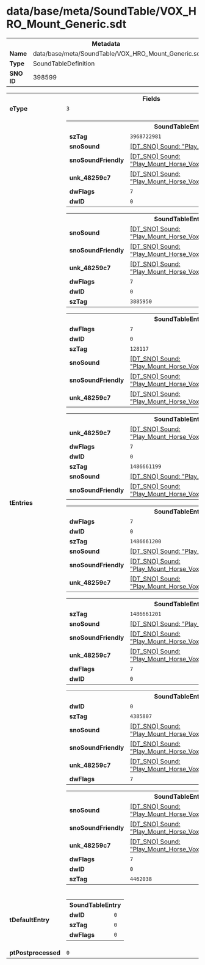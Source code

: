 <h1>data/base/meta/SoundTable/VOX_HRO_Mount_Generic.sdt</h1><table><tr><th colspan="100%">Metadata</th></tr><tr><td><b>Name</b></td><td>data/base/meta/SoundTable/VOX_HRO_Mount_Generic.sdt</td></tr><tr><td><b>Type</b></td><td>SoundTableDefinition</td></tr><tr><td><b>SNO ID</b></td><td>398599</td></tr></table>

<table><tr><th colspan="100%">Fields</th></tr><tr><td><b>eType</b></td><td><code>3</code></td></tr><tr><td><b>tEntries</b></td><td><table><tr><th colspan="100%">SoundTableEntry</th></tr><tr><td><b>szTag</b></td><td><code>3968722981</code></td></tr><tr><td><b>snoSound</b></td><td><a href="..\Sound\Play_Mount_Horse_Vox_RearUp_1P.snd.md">[DT_SNO] Sound: "Play_Mount_Horse_Vox_RearUp_1P"</a></td></tr><tr><td><b>snoSoundFriendly</b></td><td><a href="..\Sound\Play_Mount_Horse_Vox_RearUp_3P_Friendly.snd.md">[DT_SNO] Sound: "Play_Mount_Horse_Vox_RearUp_3P_Friendly"</a></td></tr><tr><td><b>unk_48259c7</b></td><td><a href="..\Sound\Play_Mount_Horse_Vox_RearUp_3P_Enemy.snd.md">[DT_SNO] Sound: "Play_Mount_Horse_Vox_RearUp_3P_Enemy"</a></td></tr><tr><td><b>dwFlags</b></td><td><code>7</code></td></tr><tr><td><b>dwID</b></td><td><code>0</code></td></tr></table>


<table><tr><th colspan="100%">SoundTableEntry</th></tr><tr><td><b>snoSound</b></td><td><a href="..\Sound\Play_Mount_Horse_Vox_Breathe_Snort_1P.snd.md">[DT_SNO] Sound: "Play_Mount_Horse_Vox_Breathe_Snort_1P"</a></td></tr><tr><td><b>snoSoundFriendly</b></td><td><a href="..\Sound\Play_Mount_Horse_Vox_Breathe_Snort_3P_Friendly.snd.md">[DT_SNO] Sound: "Play_Mount_Horse_Vox_Breathe_Snort_3P_Friendly"</a></td></tr><tr><td><b>unk_48259c7</b></td><td><a href="..\Sound\Play_Mount_Horse_Vox_Breathe_Snort_3P_Enemy.snd.md">[DT_SNO] Sound: "Play_Mount_Horse_Vox_Breathe_Snort_3P_Enemy"</a></td></tr><tr><td><b>dwFlags</b></td><td><code>7</code></td></tr><tr><td><b>dwID</b></td><td><code>0</code></td></tr><tr><td><b>szTag</b></td><td><code>3885950</code></td></tr></table>


<table><tr><th colspan="100%">SoundTableEntry</th></tr><tr><td><b>dwFlags</b></td><td><code>7</code></td></tr><tr><td><b>dwID</b></td><td><code>0</code></td></tr><tr><td><b>szTag</b></td><td><code>128117</code></td></tr><tr><td><b>snoSound</b></td><td><a href="..\Sound\Play_Mount_Horse_Vox_Breathe_Gallop_1P.snd.md">[DT_SNO] Sound: "Play_Mount_Horse_Vox_Breathe_Gallop_1P"</a></td></tr><tr><td><b>snoSoundFriendly</b></td><td><a href="..\Sound\Play_Mount_Horse_Vox_Breathe_Gallop_3P_Friendly.snd.md">[DT_SNO] Sound: "Play_Mount_Horse_Vox_Breathe_Gallop_3P_Friendly"</a></td></tr><tr><td><b>unk_48259c7</b></td><td><a href="..\Sound\Play_Mount_Horse_Vox_Breathe_Gallop_3P_Enemy.snd.md">[DT_SNO] Sound: "Play_Mount_Horse_Vox_Breathe_Gallop_3P_Enemy"</a></td></tr></table>


<table><tr><th colspan="100%">SoundTableEntry</th></tr><tr><td><b>unk_48259c7</b></td><td><a href="..\Sound\Play_Mount_Horse_Vox_Scared_3P_Enemy.snd.md">[DT_SNO] Sound: "Play_Mount_Horse_Vox_Scared_3P_Enemy"</a></td></tr><tr><td><b>dwFlags</b></td><td><code>7</code></td></tr><tr><td><b>dwID</b></td><td><code>0</code></td></tr><tr><td><b>szTag</b></td><td><code>1486661199</code></td></tr><tr><td><b>snoSound</b></td><td><a href="..\Sound\Play_Mount_Horse_Vox_Scared_1P.snd.md">[DT_SNO] Sound: "Play_Mount_Horse_Vox_Scared_1P"</a></td></tr><tr><td><b>snoSoundFriendly</b></td><td><a href="..\Sound\Play_Mount_Horse_Vox_Scared_3P_Friendly.snd.md">[DT_SNO] Sound: "Play_Mount_Horse_Vox_Scared_3P_Friendly"</a></td></tr></table>


<table><tr><th colspan="100%">SoundTableEntry</th></tr><tr><td><b>dwFlags</b></td><td><code>7</code></td></tr><tr><td><b>dwID</b></td><td><code>0</code></td></tr><tr><td><b>szTag</b></td><td><code>1486661200</code></td></tr><tr><td><b>snoSound</b></td><td><a href="..\Sound\Play_Mount_Horse_Vox_Scared_1P.snd.md">[DT_SNO] Sound: "Play_Mount_Horse_Vox_Scared_1P"</a></td></tr><tr><td><b>snoSoundFriendly</b></td><td><a href="..\Sound\Play_Mount_Horse_Vox_Scared_3P_Friendly.snd.md">[DT_SNO] Sound: "Play_Mount_Horse_Vox_Scared_3P_Friendly"</a></td></tr><tr><td><b>unk_48259c7</b></td><td><a href="..\Sound\Play_Mount_Horse_Vox_Scared_3P_Enemy.snd.md">[DT_SNO] Sound: "Play_Mount_Horse_Vox_Scared_3P_Enemy"</a></td></tr></table>


<table><tr><th colspan="100%">SoundTableEntry</th></tr><tr><td><b>szTag</b></td><td><code>1486661201</code></td></tr><tr><td><b>snoSound</b></td><td><a href="..\Sound\Play_Mount_Horse_Vox_Scared_1P.snd.md">[DT_SNO] Sound: "Play_Mount_Horse_Vox_Scared_1P"</a></td></tr><tr><td><b>snoSoundFriendly</b></td><td><a href="..\Sound\Play_Mount_Horse_Vox_Scared_3P_Friendly.snd.md">[DT_SNO] Sound: "Play_Mount_Horse_Vox_Scared_3P_Friendly"</a></td></tr><tr><td><b>unk_48259c7</b></td><td><a href="..\Sound\Play_Mount_Horse_Vox_Scared_3P_Enemy.snd.md">[DT_SNO] Sound: "Play_Mount_Horse_Vox_Scared_3P_Enemy"</a></td></tr><tr><td><b>dwFlags</b></td><td><code>7</code></td></tr><tr><td><b>dwID</b></td><td><code>0</code></td></tr></table>


<table><tr><th colspan="100%">SoundTableEntry</th></tr><tr><td><b>dwID</b></td><td><code>0</code></td></tr><tr><td><b>szTag</b></td><td><code>4385807</code></td></tr><tr><td><b>snoSound</b></td><td><a href="..\Sound\Play_Mount_Horse_Vox_Breathe_Walk_1P.snd.md">[DT_SNO] Sound: "Play_Mount_Horse_Vox_Breathe_Walk_1P"</a></td></tr><tr><td><b>snoSoundFriendly</b></td><td><a href="..\Sound\Play_Mount_Horse_Vox_Breathe_Walk_3P_Friendly.snd.md">[DT_SNO] Sound: "Play_Mount_Horse_Vox_Breathe_Walk_3P_Friendly"</a></td></tr><tr><td><b>unk_48259c7</b></td><td><a href="..\Sound\Play_Mount_Horse_Vox_Breathe_Walk_3P_Enemy.snd.md">[DT_SNO] Sound: "Play_Mount_Horse_Vox_Breathe_Walk_3P_Enemy"</a></td></tr><tr><td><b>dwFlags</b></td><td><code>7</code></td></tr></table>


<table><tr><th colspan="100%">SoundTableEntry</th></tr><tr><td><b>snoSound</b></td><td><a href="..\Sound\Play_Mount_Horse_Vox_Breathe_Whinnie_1P.snd.md">[DT_SNO] Sound: "Play_Mount_Horse_Vox_Breathe_Whinnie_1P"</a></td></tr><tr><td><b>snoSoundFriendly</b></td><td><a href="..\Sound\Play_Mount_Horse_Vox_Breathe_Whinnie_3P_Friendly.snd.md">[DT_SNO] Sound: "Play_Mount_Horse_Vox_Breathe_Whinnie_3P_Friendly"</a></td></tr><tr><td><b>unk_48259c7</b></td><td><a href="..\Sound\Play_Mount_Horse_Vox_Breathe_Whinnie_3P_Enemy.snd.md">[DT_SNO] Sound: "Play_Mount_Horse_Vox_Breathe_Whinnie_3P_Enemy"</a></td></tr><tr><td><b>dwFlags</b></td><td><code>7</code></td></tr><tr><td><b>dwID</b></td><td><code>0</code></td></tr><tr><td><b>szTag</b></td><td><code>4462038</code></td></tr></table>


</td></tr><tr><td><b>tDefaultEntry</b></td><td><table><tr><th colspan="100%">SoundTableEntry</th></tr><tr><td><b>dwID</b></td><td><code>0</code></td></tr><tr><td><b>szTag</b></td><td><code>0</code></td></tr><tr><td><b>dwFlags</b></td><td><code>0</code></td></tr></table>

</td></tr><tr><td><b>ptPostprocessed</b></td><td><code>0</code></td></tr></table>

